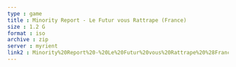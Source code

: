 ```yaml
---
type : game
title : Minority Report - Le Futur vous Rattrape (France)
size : 1.2 G
format : iso
archive : zip
server : myrient
link2 : Minority%20Report%20-%20Le%20Futur%20vous%20Rattrape%20%28France%29
---
```


